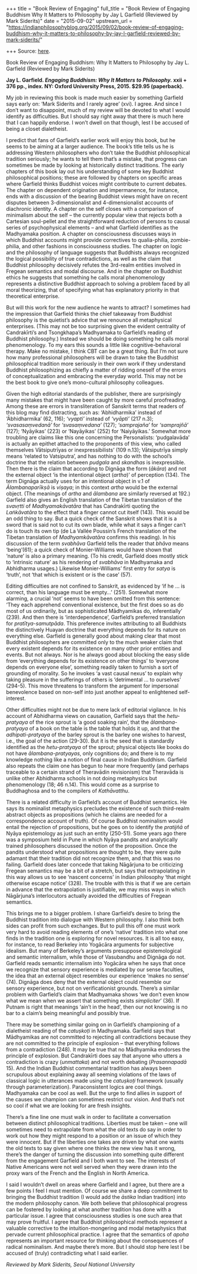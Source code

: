 +++
title = "Book Review of Engaging"
full_title = "Book Review of Engaging Buddhism Why It Matters to Philosophy by Jay L Garfield (Reviewed by Mark Siderits)"
date = "2015-09-02"
upstream_url = "https://indianphilosophyblog.org/2015/09/02/book-review-of-engaging-buddhism-why-it-matters-to-philosophy-by-jay-l-garfield-reviewed-by-mark-siderits/"

+++
Source: [here](https://indianphilosophyblog.org/2015/09/02/book-review-of-engaging-buddhism-why-it-matters-to-philosophy-by-jay-l-garfield-reviewed-by-mark-siderits/).

Book Review of Engaging Buddhism: Why It Matters to Philosophy by Jay L. Garfield (Reviewed by Mark Siderits)

**Jay L. Garfield. *Engaging Buddhism: Why It Matters to Philosophy.*
xxii + 376 pp., index. NY: Oxford University Press, 2015. $29.95
(paperback).**

My job in reviewing this book is made much easier by something Garfield
says early on: ‘Mark Siderits and I rarely agree’ (xvi). I agree. And
since I don’t want to disappoint, much of my review will be devoted to
what I would identify as difficulties. But I should say right away that
there is much here that I can happily endorse. I won’t dwell on that
though, lest I be accused of being a closet dialetheist.

I predict that fans of Garfield’s earlier work will enjoy this book, but
he seems to be aiming at a larger audience. The book’s title tells us he
is addressing Western philosophers who don’t take the Buddhist
philosophical tradition seriously; he wants to tell them that’s a
mistake, that progress can sometimes be made by looking at historically
distinct traditions. The early chapters of this book lay out his
understanding of some key Buddhist philosophical positions; these are
followed by chapters on specific areas where Garfield thinks Buddhist
voices might contribute to current debates. The chapter on dependent
origination and impermanence, for instance, ends with a discussion of
the bearing Buddhist views might have on recent disputes between
3-dimensionalist and 4-dimensionalist accounts of diachronic identity. A
chapter on the self closes with a comparison of minimalism about the
self – the currently popular view that rejects both a Cartesian
soul-pellet and the straightforward reduction of persons to causal
series of psychophysical elements – and what Garfield identifies as the
Madhyamaka position. A chapter on consciousness discusses ways in which
Buddhist accounts might provide correctives to qualia-philia,
zombie-philia, and other fashions in consciousness studies. The chapter
on logic and the philosophy of language suggests that Buddhists always
recognized the logical possibility of true contradictions, as well as
the claim that Buddhist philosophy decisively refutes the 3rd-realm
entities involved in Fregean semantics and modal discourse. And in the
chapter on Buddhist ethics he suggests that something he calls moral
phenomenology represents a distinctive Buddhist approach to solving a
problem faced by all moral theorizing, that of specifying what has
explanatory priority in that theoretical enterprise.

But will this work for the new audience he wants to attract? I sometimes
had the impression that Garfield thinks the chief takeaway from Buddhist
philosophy is the quietist’s advice that we renounce all metaphysical
enterprises. (This may not be too surprising given the evident
centrality of Candrakīrti’s and Tsongkhapa’s Madhyamaka to Garfield’s
reading of Buddhist philosophy.) Instead we should be doing something he
calls moral phenomenology. To my ears this sounds a little like
cognitive-behavioral therapy. Make no mistake, I think CBT can be a
great thing. But I’m not sure how many professional philosophers will be
drawn to take the Buddhist philosophical tradition more seriously in
their own work if they understand Buddhist philosophizing as chiefly a
matter of ridding oneself of the errors of conceptualization and
embracing the everyday world. This may not be the best book to give
one’s mono-cultural philosophy colleagues.

Given the high editorial standards of the publisher, there are
surprisingly many mistakes that might have been caught by more careful
proofreading. Among these are errors in transliteration of Sanskrit
terms that readers of this blog may find distracting, such as:
‘Abhidharmika’ instead of ‘Ābhidharmika’ (62, 116); *‘vyapti’* instead
of *‘vyāpti’* (217 n.3); *‘svasasaṃvedanā’* for *‘svasaṃvedana’* (127);
*‘samprajaña’* for *‘samprajñā’* (127); ‘Nyāyikas’ (223) or ‘Nayāyikas’
(252) for ‘Naiyāyikas.’ Somewhat more troubling are claims like this one
concerning the Personalists: ‘pudgalavāda’ is actually an epithet
attached to the proponents of this view, who called themselves
Vātsiputrīyas or inexpressibilists’ (109 n.13); Vātsiputrīya simply
means ‘related to Vatsiputra’, and has nothing to do with the school’s
doctrine that the relation between *pudgala* and *skandhas* is
inexpressible. Then there is the claim that according to Dignāga the
form (*ākāra*) and not the external object ‘is the intentional object
(*artha*)’ of perception (134). The term Dignāga actually uses for an
intentional object in v.1 of *Ālambanaparīkṣā* is *viṣaya*; in this
context *artha* would be the external object. (The meanings of *artha*
and *ālambana* are similarly reversed at 192.) Garfield also gives an
English translation of the Tibetan translation of the *svavṛtti* of
*Madhyamakāvatāra* that has Candrakīrti quoting the *Laṅkāvatāra* to the
effect that a finger cannot cut itself (143). This would be an odd thing
to say. But a quick check of the Sanskrit shows that it is a sword that
is said not to cut its own blade, while what it says a finger can’t do
is touch its own tip (de La Vallée Poussin’s French translation of the
Tibetan translation of *Madhyamkāvatāra* confirms this reading). In his
discussion of the term *svabhāva* Garfield tells the reader that *bhāva*
means ‘being’(61); a quick check of Monier-Williams would have shown
that ‘nature’ is also a primary meaning. (To his credit, Garfield does
mostly stick to ‘intrinsic nature’ as his rendering of *svabhāva* in
Madhyamaka and Abhidharma usages.) Likewise Monier-Williams’ first entry
for *satya* is ‘truth’, not ‘that which is existent or is the case’
(57).

Editing difficulties are not confined to Sanskrit, as evidenced by ‘if
he … is correct, than his language must be empty…’ (251). Somewhat more
alarming, a crucial ‘not’ seems to have been omitted from this sentence:
‘They each apprehend conventional existence, but the first does so as do
most of us ordinarily, but as sophisticated Mādhyamikas do,
inferentially’ (239). And then there is ‘interdependence’, Garfield’s
preferred translation for *pratītya-samutpāda*. This preference invites
attributing to all Buddhists the distinctively Huayan doctrine that
everything depends for its nature on everything else. Garfield is
generally good about making clear that most Buddhist philosophers are
committed only to the much weaker claim that every existent depends for
its existence on many other prior entities and events. But not always.
Nor is he always good about blocking the easy slide from ‘everything
depends for its existence on other things’ to ‘everyone depends on
everyone else’, something readily taken to furnish a sort of grounding
of morality. So he invokes ‘a vast causal nexus’ to explain why taking
pleasure in the sufferings of others is ‘detrimental … to ourselves’
(294-5). This move threatens to transform the argument for impersonal
benevolence based on non-self into just another appeal to enlightened
self-interest.

Other difficulties might not be due to mere lack of editorial vigilance.
In his account of Abhidharma views on causation, Garfield says that the
*hetu-pratyaya* of the rice sprout is ‘a good soaking rain’, that the
*ālambana-pratyaya* of a book on the table is the table that holds it
up, and that the *adhipati-pratyaya* of the barley sprout is the barley
one wishes to harvest, i.e., the goal of the action (29-30). But it is
the seed that is standardly identified as the *hetu-pratyaya* of the
sprout; physical objects like books do not have *ālambana-pratyayas*,
only cognitions do; and there is to my knowledge nothing like a notion
of final cause in Indian Buddhism. Garfield also repeats the claim one
has begun to hear more frequently (and perhaps traceable to a certain
strand of Theravādin revisionism) that Theravāda is unlike other
Abhidharma schools in not doing metaphysics but phenomenology (18; 46
n.14). This would come as a surprise to Buddhaghosa and to the compilers
of *Kathāvatthu*.

There is a related difficulty in Garfield’s account of Buddhist
semantics. He says its nominalist metaphysics precludes the existence of
such third-realm abstract objects as propositions (which he claims are
needed for a correspondence account of truth). Of course Buddhist
nominalism would entail the rejection of propositions, but he goes on to
identify the *pratijñā* of Nyāya epistemology as just such an entity
(250-51). Some years ago there was a symposium held in Pune in which
Nyāya pandits and analytically trained philosophers discussed the notion
of the proposition. Once the pandits understood what propositions are
thought to be, they were quite adamant that their tradition did not
recognize them, and that this was no failing. Garfield does later
concede that taking Nāgārjuna to be criticizing Fregean semantics may be
a bit of a stretch, but says that extrapolating in this way allows us to
see ‘nascent concerns’ in Indian philosophy ‘that might otherwise escape
notice’ (328). The trouble with this is that if we are certain in
advance that the extrapolation is justifiable, we may miss ways in which
Nāgārjuna’s interlocutors actually avoided the difficulties of Fregean
semantics.

This brings me to a bigger problem. I share Garfield’s desire to bring
the Buddhist tradition into dialogue with Western philosophy. I also
think both sides can profit from such exchanges. But to pull this off
one must work very hard to avoid reading elements of one’s ‘native’
tradition into what one finds in the tradition one is exploring for
novel resources. It is all too easy, for instance, to read Berkeley into
Yogācāra arguments for subjective idealism. But many of Berkeley’s
arguments presuppose epistemological and semantic internalism, while
those of Vasubandhu and Dignāga do not. Garfield reads semantic
internalism into Yogācāra when he says that once we recognize that
sensory experience is mediated by our sense faculties, the idea that an
external object resembles our experience ‘makes no sense’ (74). Dignāga
does deny that the external object could resemble our sensory
experience, but not on verificationist grounds. There’s a similar
problem with Garfield’s claim that Madhyamaka shows ‘we don’t even know
what we mean when we assert that something exists *simpliciter*’ (36).
If Putnam is right that meanings ‘ain’t in the head’, then our not
knowing is no bar to a claim’s being meaningful and possibly true.

There may be something similar going on in Garfield’s championing of a
dialetheist reading of the *catuṣkoṭi* in Madhyamaka. Garfield says that
Mādhyamikas are not committed to rejecting all contradictions because
they are not committed to the principle of explosion – that everything
follows from a contradiction (248). It may be true that no Mādhyamika
endorses the principle of explosion. But Candrakīrti does say that
anyone who utters a contradiction is crazy (*unmattaka*) and not worth
debating (*Prasannapadā* 15). And the Indian Buddhist commentarial
tradition has always been scrupulous about explaining away all seeming
violations of the laws of classical logic in utterances made using the
*catuṣkoṭi* framework (usually through parameterization). Paraconsistent
logics are cool things. Madhyamaka can be cool as well. But the urge to
find allies in support of the causes we champion can sometimes restrict
our vision. And that’s not so cool if what we are looking for are fresh
insights.

There’s a fine line one must walk in order to facilitate a conversation
between distinct philosophical traditions. Liberties must be taken – one
will sometimes need to extrapolate from what the old texts do say in
order to work out how they might respond to a position or an issue of
which they were innocent. But if the liberties one takes are driven by
what one wants the old texts to say given where one thinks the new view
has it wrong, there’s the danger of turning the discussion into
something quite different from the engagement Garfield and I both want
to see. The interests of Native Americans were not well served when they
were drawn into the proxy wars of the French and the English in North
America.

I said I wouldn’t dwell on areas where Garfield and I agree, but there
are a few points I feel I must mention. Of course we share a deep
commitment to bringing the Buddhist tradition (I would add the *āstika*
Indian tradition) into the modern philosophy canon. We both believe that
philosophical progress can be fostered by looking at what another
tradition has done with a particular issue. I agree that consciousness
studies is one such area that may prove fruitful. I agree that Buddhist
philosophical methods represent a valuable corrective to the
intuition-mongering and modal metaphysics that pervade current
philosophical practice. I agree that the semantics of *apoha* represents
an important resource for thinking about the consequences of radical
nominalism. And maybe there’s more. But I should stop here lest I be
accused of (truly) contradicting what I said earlier.

*Reviewed by Mark Siderits, Seoul National University*
